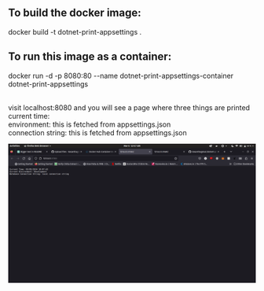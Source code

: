 ## To build the docker image:
docker build -t dotnet-print-appsettings .

## To run this image as a container:
docker run -d -p 8080:80 --name dotnet-print-appsettings-container dotnet-print-appsettings

<br>
visit localhost:8080 and you will see a page where three things are printed<br>
current time:<br>
environment: this is fetched from appsettings.json<br>
connection string: this is fetched from appsettings.json<br>

![Output Screenshot](/output-ss.png)

